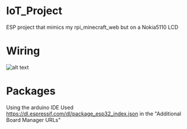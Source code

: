 # IoT_Project
ESP project that mimics my rpi_minecraft_web but on a Nokia5110 LCD

# Wiring
![alt text](https://i.imgur.com/g0OilhH.png)

# Packages
Using the arduino IDE
Used https://dl.espressif.com/dl/package_esp32_index.json in the "Additional Board Manager URLs"
